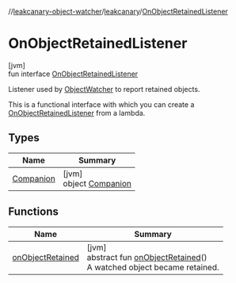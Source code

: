 //[leakcanary-object-watcher](../../../index.md)/[leakcanary](../index.md)/[OnObjectRetainedListener](index.md)

# OnObjectRetainedListener

[jvm]\
fun interface [OnObjectRetainedListener](index.md)

Listener used by [ObjectWatcher](../-object-watcher/index.md) to report retained objects.

This is a functional interface with which you can create a [OnObjectRetainedListener](index.md) from a lambda.

## Types

| Name | Summary |
|---|---|
| [Companion](-companion/index.md) | [jvm]<br>object [Companion](-companion/index.md) |

## Functions

| Name | Summary |
|---|---|
| [onObjectRetained](on-object-retained.md) | [jvm]<br>abstract fun [onObjectRetained](on-object-retained.md)()<br>A watched object became retained. |
